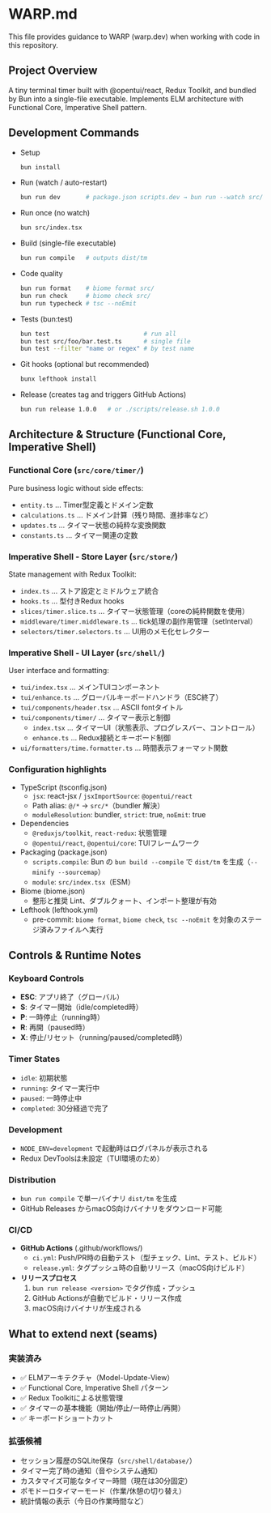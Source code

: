# WARP.md

This file provides guidance to WARP (warp.dev) when working with code in this repository.

## Project Overview

A tiny terminal timer built with @opentui/react, Redux Toolkit, and bundled by Bun into a single-file executable. Implements ELM architecture with Functional Core, Imperative Shell pattern.

## Development Commands

- Setup
  ```bash
  bun install
  ```

- Run (watch / auto-restart)
  ```bash
  bun run dev       # package.json scripts.dev → bun run --watch src/index.tsx
  ```

- Run once (no watch)
  ```bash
  bun src/index.tsx
  ```

- Build (single-file executable)
  ```bash
  bun run compile   # outputs dist/tm
  ```

- Code quality
  ```bash
  bun run format    # biome format src/
  bun run check     # biome check src/
  bun run typecheck # tsc --noEmit
  ```

- Tests (bun:test)
  ```bash
  bun test                          # run all
  bun test src/foo/bar.test.ts      # single file
  bun test --filter "name or regex" # by test name
  ```

- Git hooks (optional but recommended)
  ```bash
  bunx lefthook install
  ```

- Release (creates tag and triggers GitHub Actions)
  ```bash
  bun run release 1.0.0   # or ./scripts/release.sh 1.0.0
  ```
## Architecture & Structure (Functional Core, Imperative Shell)

### Functional Core (`src/core/timer/`)
Pure business logic without side effects:
- `entity.ts` … Timer型定義とドメイン定数
- `calculations.ts` … ドメイン計算（残り時間、進捗率など）
- `updates.ts` … タイマー状態の純粋な変換関数
- `constants.ts` … タイマー関連の定数

### Imperative Shell - Store Layer (`src/store/`)
State management with Redux Toolkit:
- `index.ts` … ストア設定とミドルウェア統合
- `hooks.ts` … 型付きRedux hooks
- `slices/timer.slice.ts` … タイマー状態管理（coreの純粋関数を使用）
- `middleware/timer.middleware.ts` … tick処理の副作用管理（setInterval）
- `selectors/timer.selectors.ts` … UI用のメモ化セレクター

### Imperative Shell - UI Layer (`src/shell/`)
User interface and formatting:
- `tui/index.tsx` … メインTUIコンポーネント
- `tui/enhance.ts` … グローバルキーボードハンドラ（ESC終了）
- `tui/components/header.tsx` … ASCII fontタイトル
- `tui/components/timer/` … タイマー表示と制御
  - `index.tsx` … タイマーUI（状態表示、プログレスバー、コントロール）
  - `enhance.ts` … Redux接続とキーボード制御
- `ui/formatters/time.formatter.ts` … 時間表示フォーマット関数

### Configuration highlights
- TypeScript (tsconfig.json)
  - `jsx`: react-jsx / `jsxImportSource`: `@opentui/react`
  - Path alias: `@/*` → `src/*`（bundler 解決）
  - `moduleResolution`: bundler, `strict`: true, `noEmit`: true
- Dependencies
  - `@reduxjs/toolkit`, `react-redux`: 状態管理
  - `@opentui/react`, `@opentui/core`: TUIフレームワーク
- Packaging (package.json)
  - `scripts.compile`: Bun の `bun build --compile` で `dist/tm` を生成（`--minify --sourcemap`）
  - `module`: `src/index.tsx`（ESM）
- Biome (biome.json)
  - 整形と推奨 Lint、ダブルクォート、インポート整理が有効
- Lefthook (lefthook.yml)
  - pre-commit: `biome format`, `biome check`, `tsc --noEmit` を対象のステージ済みファイルへ実行

## Controls & Runtime Notes

### Keyboard Controls
- **ESC**: アプリ終了（グローバル）
- **S**: タイマー開始（idle/completed時）
- **P**: 一時停止（running時）
- **R**: 再開（paused時）
- **X**: 停止/リセット（running/paused/completed時）

### Timer States
- `idle`: 初期状態
- `running`: タイマー実行中
- `paused`: 一時停止中
- `completed`: 30分経過で完了

### Development
- `NODE_ENV=development` で起動時はログパネルが表示される
- Redux DevToolsは未設定（TUI環境のため）

### Distribution
- `bun run compile` で単一バイナリ `dist/tm` を生成
- GitHub Releases からmacOS向けバイナリをダウンロード可能

### CI/CD
- **GitHub Actions** (.github/workflows/)
  - `ci.yml`: Push/PR時の自動テスト（型チェック、Lint、テスト、ビルド）
  - `release.yml`: タグプッシュ時の自動リリース（macOS向けビルド）
- **リリースプロセス**
  1. `bun run release <version>` でタグ作成・プッシュ
  2. GitHub Actionsが自動でビルド・リリース作成
  3. macOS向けバイナリが生成される

## What to extend next (seams)

### 実装済み
- ✅ ELMアーキテクチャ（Model-Update-View）
- ✅ Functional Core, Imperative Shell パターン
- ✅ Redux Toolkitによる状態管理
- ✅ タイマーの基本機能（開始/停止/一時停止/再開）
- ✅ キーボードショートカット

### 拡張候補
- セッション履歴のSQLite保存（`src/shell/database/`）
- タイマー完了時の通知（音やシステム通知）
- カスタマイズ可能なタイマー時間（現在は30分固定）
- ポモドーロタイマーモード（作業/休憩の切り替え）
- 統計情報の表示（今日の作業時間など）

